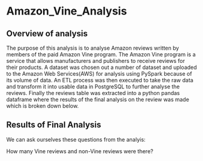 # Amazon_Vine_Analysis

## Overview of analysis
The purpose of this analysis is to analyse Amazon reviews written by members of the paid Amazon Vine program. The Amazon Vine program is a service that allows manufacturers and publishers to receive reviews for their products. A dataset was chosen out a number of dataset and uploaded to the Amazon Web Services(AWS) for analysis using PySpark because of its volume of data. An ETL process was then executed to take the raw data and transform it into usable data in PostgreSQL to further analyse the reviews. Finally the reviews table was extracted into a python pandas dataframe where the results of the final analysis on the review was made which is broken down below.

## Results of Final Analysis
We can ask ourselves these questions from the analyis:

How many Vine reviews and non-Vine reviews were there?
